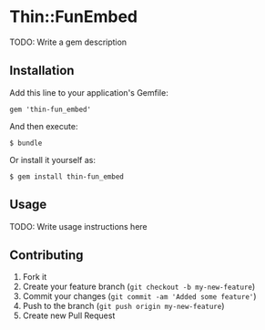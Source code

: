 # Thin::FunEmbed

TODO: Write a gem description

## Installation

Add this line to your application's Gemfile:

    gem 'thin-fun_embed'

And then execute:

    $ bundle

Or install it yourself as:

    $ gem install thin-fun_embed

## Usage

TODO: Write usage instructions here

## Contributing

1. Fork it
2. Create your feature branch (`git checkout -b my-new-feature`)
3. Commit your changes (`git commit -am 'Added some feature'`)
4. Push to the branch (`git push origin my-new-feature`)
5. Create new Pull Request
